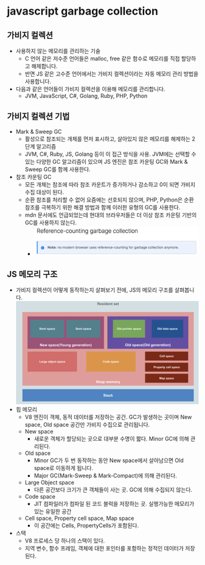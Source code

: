 # javascript garbage collection

## 가비지 컬렉션

- 사용하지 않는 메모리를 관리하는 기술
  - C 언어 같은 저수준 언어들은 malloc, free 같은 함수로 메모리를 직접 할당하고 해제합니다.
  - 반면 JS 같은 고수준 언어에서는 가비지 컬렉션이라는 자동 메모리 관리 방법을 사용합니다.
- 다음과 같은 언어들이 가비지 컬렉션을 이용해 메모리를 관리합니다.
  - JVM, JavaScript, C#, Golang, Ruby, PHP, Python

## 가비지 컬렉션 기법

- Mark & ​​Sweep GC
  - 활성으로 참조되는 개체를 먼저 표시하고, 살아있지 않은 메모리를 해제하는 2단계 알고리즘
  - JVM, C#, Ruby, JS, Golang 등이 이 접근 방식을 사용. JVM에는 선택할 수 있는 다양한 GC 알고리즘이 있으며 JS 엔진은 참조 카운팅 GC와 Mark & ​​Sweep GC를 함께 사용한다.
- 참조 카운팅 GC
  - 모든 개체는 참조에 따라 참조 카운트가 증가하거나 감소하고 0이 되면 가비지 수집 대상이 된다.
  - 순환 참조를 처리할 수 없어 요즘에는 선호되지 않으며, PHP, Python은 순환 참조를 극복하기 위한 해결 방법과 함께 이러한 유형의 GC를 사용한다.
  - mdn 문서에도 언급되었는데 현대의 브라우저들은 더 이상 참조 카운팅 기반의 GC를 사용하지 않는다.
    - ![](../images/JS/참조카운팅_더이상사용안됨.png)

## JS 메모리 구조

- 가비지 컬렉션이 어떻게 동작하는지 살펴보기 전에, JS의 메모리 구조를 살펴봅니다.
![JS 메모리 구조](./images/../../images/JS/JS_메모리구조.png)
- 힙 메모리
  - V8 엔진이 객체, 동적 데이터를 저장하는 공간. GC가 발생하는 곳이며 New space, Old space 공간만 가비지 수집으로 관리됩니다.
  - New space
    - 새로운 객체가 할당되는 곳으로 대부분 수명이 짧다. Minor GC에 의해 관리된다.
  - Old space
    - Minor GC가 두 번 동작하는 동안 New space에서 살아남으면 Old space로 이동하게 됩니다.
    - Major GC(Mark-Sweep & Mark-Compact)에 의해 관리된다.
  - Large Object space
    - 다른 공간보다 크기가 큰 객체들이 사는 곳. GC에 의해 수집되지 않는다.
  - Code space
    - JIT 컴파일러가 컴파일 된 코드 블럭을 저장하는 곳. 실행가능한 메모리가 있는 유일한 공간
  - Cell space, Property cell space, Map space
    - 이 공간에는 Cells, PropertyCells가 포함된다.
- 스택
  - V8 프로세스 당 하나의 스택이 있다.
  - 지역 변수, 함수 프레임, 객체에 대한 포인터를 포함하는 정적인 데이터가 저장된다.
